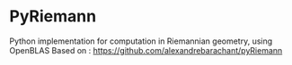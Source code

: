 # PyRiemann
Python implementation for computation in Riemannian geometry, using OpenBLAS
Based on : https://github.com/alexandrebarachant/pyRiemann
